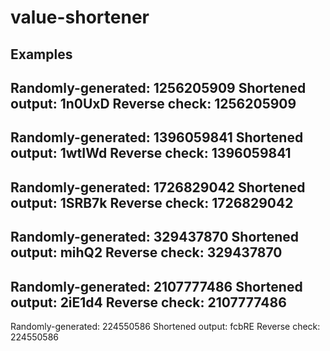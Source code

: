 value-shortener
===============



## Examples

Randomly-generated: 1256205909 
Shortened output: 1n0UxD 
Reverse check: 1256205909 
--
Randomly-generated: 1396059841 
Shortened output: 1wtIWd 
Reverse check: 1396059841 
--
Randomly-generated: 1726829042 
Shortened output: 1SRB7k 
Reverse check: 1726829042 
--
Randomly-generated: 329437870 
Shortened output: mihQ2 
Reverse check: 329437870 
--
Randomly-generated: 2107777486 
Shortened output: 2iE1d4 
Reverse check: 2107777486 
--
Randomly-generated: 224550586 
Shortened output: fcbRE 
Reverse check: 224550586 

